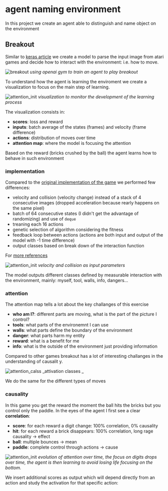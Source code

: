 # agent naming environment

In this project we create an agent able to distinguish and name object on the environment

## Breakout

Similar to [keras article](https://keras.io/examples/rl/deep_q_network_breakout/) we create a model to parse the input image from atari games and decide how to interact with the environment: i.e. how to move.

![breakout](../f/f_gen/breakout_atari.png "breakout atari") 
_using openai gym to train an agent to play breakout_

To understand how the agent is learning the enviroment we create a visualization to focus on the main step of learning.

![attention_init](../f/f_gen/attention_init.png "attention map") 
_visualization to monitor the development of the learning process_

The visualization consists in:

* **scores**: loss and reward
* **inputs**: batch average of the states (frames) and velocity (frame difference)
* **actions**: distribution of moves over time
* **attention map**: where the model is focusing the attention

Based on the reward (bricks crushed by the ball) the agent learns how to behave in such environment

### implementation

Compared to the [original implementation of the game](https://www.deepmind.com/publications/playing-atari-with-deep-reinforcement-learning) we performed few differences:

* velocity and collision (velocity change) instead of a stack of 4 consecutive images (dropped acceleration because rearly happens on the same pixel)
* batch of 64 consecutive states (I didn't get the advantage of randomizing) and use of `deque`
* treaning each 16 actions
* genetic selection of algorithm considering the fitness
* feedback loop between actions (actions are both input and output of the model with -1 time difference)
* output classes based on break down of the interaction function

For [more references](https://github.com/fg91/Deep-Q-Learning/blob/master/DQN.ipynb)

![attention_init](../f/f_gen/collision.png "collision") 
_velocity and collision as input parameters_

The model outputs different classes defined by measurable interaction with the environment, mainly: myself, tool, walls, info, dangers...

### attention

The attention map tells a lot about the key challanges of this exercise

* **who am I?**: different parts are moving, what is the part of the picture I control?
* **tools**: what parts of the environemnt I can use
* **walls**: what parts define the boundary of the environment
* **danger**: what parts harm my entity
* **reward**: what is a benefit for me
* **info**: what is the outside of the environment just providing information

Compared to other games breakout has a lot of interesting challanges in the understanding of causalit
y.

![attention_calss](../f/f_gen/class_map.png "attivation classes")
_attivation classes _

We do the same for the different types of moves

### causality

In this game you get the reward the moment the ball hits the bricks but you control only the paddle. 
In the eyes of the agent I first see a clear **correlation**:

* **score**: for each reward a digit change: 100% correlation, 0% causality
* **hit**: for each reward a brick disappears: 100% correlation, long rage causality -> effect
* **ball**: multiple bounces -> mean
* **paddle**: complete control through actions -> cause

![attention_init](../f/f_gen/attention_evolution.png "attention map") 
_evolution of attention over time, the focus on digits drops over time, the agent is then learning to avoid losing life focusing on the bottom._

We insert additional scores as output which will depend directly from an action and study the activation for that specific action:

